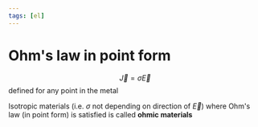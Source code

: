 ```yaml
---
tags: [el]
---
```

# Ohm's law in point form
$$\vec{J} = \sigma \vec{E}$$
defined for any point in the metal

Isotropic materials (i.e. $\sigma$ not depending on direction of $\vec{E}$) where Ohm's law (in point form) is satisfied is called **ohmic materials**